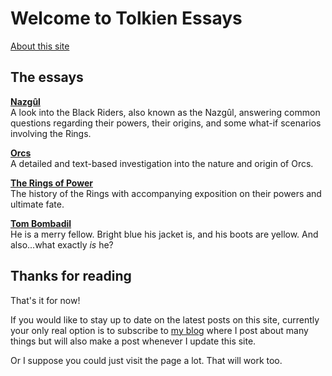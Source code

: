 # Welcome to Tolkien Essays

[About this site](about.md)

## The essays
**[Nazgûl](nazgul.md)**\
A look into the Black Riders, also known as the Nazgûl, answering common questions regarding their powers, their origins, and some what-if scenarios involving the Rings.

**[Orcs](orcs.md)**\
A detailed and text-based investigation into the nature and origin of Orcs.

**[The Rings of Power](rings.md)**\
The history of the Rings with accompanying exposition on their powers and ultimate fate.

**[Tom Bombadil](tom.md)**\
He is a merry fellow. Bright blue his jacket is, and his boots are yellow. And also...what exactly _is_ he?

## Thanks for reading
That's it for now! 

If you would like to stay up to date on the latest posts on this site, currently your only real option is to subscribe to [my blog](https://strangetalesforstrangetimes.wordpress.com/) where I post about many things but will also make a post whenever I update this site.

Or I suppose you could just visit the page a lot. That will work too.
